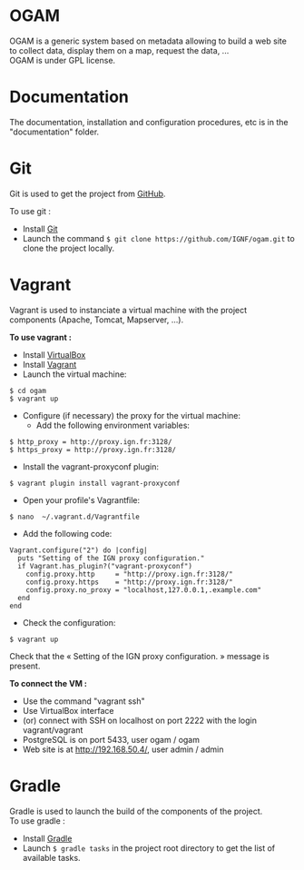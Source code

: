 # OGAM

OGAM is a generic system based on metadata allowing to build a web site to collect data, display them on a map, request the data, ...<br/>
OGAM is under GPL license.

# Documentation

The documentation, installation and configuration procedures, etc is in the "documentation" folder.

# Git

Git is used to get the project from [GitHub](https://github.com/IGNF/ogam).

To use git :
* Install [Git](https://git-scm.com/)
* Launch the command `$ git clone https://github.com/IGNF/ogam.git` to clone the project locally.

# Vagrant

Vagrant is used to instanciate a virtual machine with the project components (Apache, Tomcat, Mapserver, ...).

**To use vagrant :**
* Install [VirtualBox](https://www.virtualbox.org/)
* Install [Vagrant](https://www.vagrantup.com/)
* Launch the virtual machine:
```shell
$ cd ogam
$ vagrant up
```
* Configure (if necessary) the proxy for the virtual machine:
  * Add the following environment variables:
```shell
$ http_proxy = http://proxy.ign.fr:3128/
$ https_proxy = http://proxy.ign.fr:3128/
```
  * Install the vagrant-proxyconf plugin:
```shell
$ vagrant plugin install vagrant-proxyconf
```
  * Open your profile's Vagrantfile:
```shell
$ nano  ~/.vagrant.d/Vagrantfile
```
  * Add the following code:
```shell
Vagrant.configure("2") do |config|
  puts "Setting of the IGN proxy configuration."
  if Vagrant.has_plugin?("vagrant-proxyconf")
    config.proxy.http     = "http://proxy.ign.fr:3128/"
    config.proxy.https    = "http://proxy.ign.fr:3128/"
    config.proxy.no_proxy = "localhost,127.0.0.1,.example.com"
  end
end
```
  * Check the configuration:
```shell
$ vagrant up
```
Check that the « Setting of the IGN proxy configuration. » message is present.

**To connect the VM :**
* Use the command "vagrant ssh"
* Use VirtualBox interface
* (or) connect with SSH on localhost on port 2222 with the login vagrant/vagrant  
* PostgreSQL is on port 5433, user ogam / ogam
* Web site is at http://192.168.50.4/, user admin / admin




# Gradle

Gradle is used to launch the build of the components of the project.<br/>
To use gradle :
* Install [Gradle](https://gradle.org/)
* Launch `$ gradle tasks`  in the project root directory to get the list of available tasks.